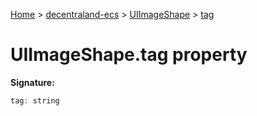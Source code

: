 [Home](./index) &gt; [decentraland-ecs](./decentraland-ecs.md) &gt; [UIImageShape](./decentraland-ecs.uiimageshape.md) &gt; [tag](./decentraland-ecs.uiimageshape.tag.md)

# UIImageShape.tag property


**Signature:**
```javascript
tag: string
```
